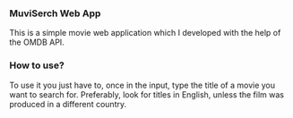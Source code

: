 ### MuviSerch Web App

This is a simple movie web application which I developed with the help of the OMDB API.

### How to use?

To use it you just have to, once in the input, type the title of a movie you want to search for.
Preferably, look for titles in English, unless the film was produced in a different country.
